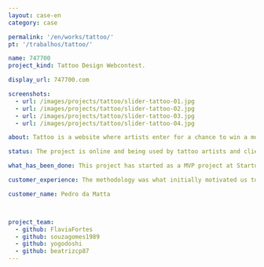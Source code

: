 ```yaml
---
layout: case-en
category: case

permalink: '/en/works/tattoo/'
pt: '/trabalhos/tattoo/'

name: 747700
project_kind: Tattoo Design Webcontest.

display_url: 747700.com

screenshots:
  - url: /images/projects/tattoo/slider-tattoo-01.jpg
  - url: /images/projects/tattoo/slider-tattoo-02.jpg
  - url: /images/projects/tattoo/slider-tattoo-03.jpg
  - url: /images/projects/tattoo/slider-tattoo-04.jpg

about: Tattoo is a website where artists enter for a chance to win a money prize by send tattoo design proposals. The costumer publish the contest, interact with the artists and in the end of the process, choose the winner and download the design to take to a tattoo studio.

status: The project is online and being used by tattoo artists and clients.

what_has_been_done: This project has started as a MVP project at Startup:DEV, and then continued development on HE:Help. It's a good example of someone who launched his idea and chose to continue with us.

customer_experience: The methodology was what initially motivated us to develop our MVP with Helabs. They bring a competitive advantage and are committed to becoming the "thinking heads" of your project.

customer_name: Pedro da Matta



project_team:
  - github: FlaviaFortes
  - github: souzagomes1989
  - github: yogodoshi
  - github: beatrizcp87
---
```

